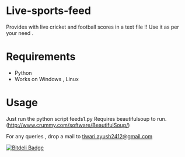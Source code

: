 Live-sports-feed
================

Provides with live cricket and football scores in a text file !! Use it as per your need .

Requirements
============

* Python
* Works on Windows , Linux

Usage
=====

Just run the python script feeds1.py
Requires beautifulsoup to run.(http://www.crummy.com/software/BeautifulSoup/)

For any queries , drop a mail to tiwari.ayush2412@gmail.com


[![Bitdeli Badge](https://d2weczhvl823v0.cloudfront.net/tiwariayush/live-sports-feed/trend.png)](https://bitdeli.com/free "Bitdeli Badge")

